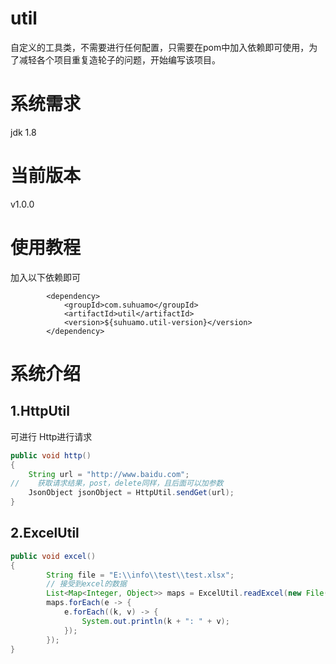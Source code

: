 # util
自定义的工具类，不需要进行任何配置，只需要在pom中加入依赖即可使用，为了减轻各个项目重复造轮子的问题，开始编写该项目。
# 系统需求
jdk 1.8
# 当前版本
v1.0.0
# 使用教程
加入以下依赖即可
```
        <dependency>
            <groupId>com.suhuamo</groupId>
            <artifactId>util</artifactId>
            <version>${suhuamo.util-version}</version>
        </dependency>
```
# 系统介绍
## 1.HttpUtil
可进行 Http进行请求
```java
public void http()
{
    String url = "http://www.baidu.com";
//    获取请求结果，post，delete同样，且后面可以加参数
    JsonObject jsonObject = HttpUtil.sendGet(url);
}
```
## 2.ExcelUtil
```java
public void excel()
{
        String file = "E:\\info\\test\\test.xlsx";
        // 接受到excel的数据
        List<Map<Integer, Object>> maps = ExcelUtil.readExcel(new File(file));
        maps.forEach(e -> {
            e.forEach((k, v) -> {
                System.out.println(k + ": " + v);
            });
        });
}
```